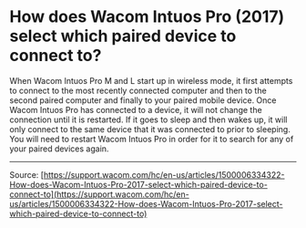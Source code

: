 # How does Wacom Intuos Pro (2017) select which paired device to connect to?

When Wacom Intuos Pro M and L start up in wireless mode, it first attempts to connect to the most recently connected computer and then to the second paired computer and finally to your paired mobile device. Once Wacom Intuos Pro has connected to a device, it will not change the connection until it is restarted. If it goes to sleep and then wakes up, it will only connect to the same device that it was connected to prior to sleeping. You will need to restart Wacom Intuos Pro in order for it to search for any of your paired devices again.

---
Source: [https://support.wacom.com/hc/en-us/articles/1500006334322-How-does-Wacom-Intuos-Pro-2017-select-which-paired-device-to-connect-to](https://support.wacom.com/hc/en-us/articles/1500006334322-How-does-Wacom-Intuos-Pro-2017-select-which-paired-device-to-connect-to)

